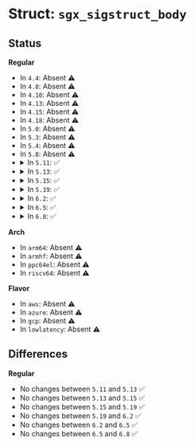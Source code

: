 # Struct: <code>sgx_sigstruct_body</code>

## Status
<b>Regular</b>
<ul>
<li>
In <code>4.4</code>: Absent ⚠️
</li>
<li>
In <code>4.8</code>: Absent ⚠️
</li>
<li>
In <code>4.10</code>: Absent ⚠️
</li>
<li>
In <code>4.13</code>: Absent ⚠️
</li>
<li>
In <code>4.15</code>: Absent ⚠️
</li>
<li>
In <code>4.18</code>: Absent ⚠️
</li>
<li>
In <code>5.0</code>: Absent ⚠️
</li>
<li>
In <code>5.3</code>: Absent ⚠️
</li>
<li>
In <code>5.4</code>: Absent ⚠️
</li>
<li>
In <code>5.8</code>: Absent ⚠️
</li>
<li>
<details>
<summary>In <code>5.11</code>: ✅</summary>

```c
struct sgx_sigstruct_body {
    u32 miscselect;
    u32 misc_mask;
    u8 reserved2[20];
    u64 attributes;
    u64 xfrm;
    u64 attributes_mask;
    u64 xfrm_mask;
    u8 mrenclave[32];
    u8 reserved3[32];
    u16 isvprodid;
    u16 isvsvn;
};
```
</details>
</li>
<li>
<details>
<summary>In <code>5.13</code>: ✅</summary>

```c
struct sgx_sigstruct_body {
    u32 miscselect;
    u32 misc_mask;
    u8 reserved2[20];
    u64 attributes;
    u64 xfrm;
    u64 attributes_mask;
    u64 xfrm_mask;
    u8 mrenclave[32];
    u8 reserved3[32];
    u16 isvprodid;
    u16 isvsvn;
};
```
</details>
</li>
<li>
<details>
<summary>In <code>5.15</code>: ✅</summary>

```c
struct sgx_sigstruct_body {
    u32 miscselect;
    u32 misc_mask;
    u8 reserved2[20];
    u64 attributes;
    u64 xfrm;
    u64 attributes_mask;
    u64 xfrm_mask;
    u8 mrenclave[32];
    u8 reserved3[32];
    u16 isvprodid;
    u16 isvsvn;
};
```
</details>
</li>
<li>
<details>
<summary>In <code>5.19</code>: ✅</summary>

```c
struct sgx_sigstruct_body {
    u32 miscselect;
    u32 misc_mask;
    u8 reserved2[20];
    u64 attributes;
    u64 xfrm;
    u64 attributes_mask;
    u64 xfrm_mask;
    u8 mrenclave[32];
    u8 reserved3[32];
    u16 isvprodid;
    u16 isvsvn;
};
```
</details>
</li>
<li>
<details>
<summary>In <code>6.2</code>: ✅</summary>

```c
struct sgx_sigstruct_body {
    u32 miscselect;
    u32 misc_mask;
    u8 reserved2[20];
    u64 attributes;
    u64 xfrm;
    u64 attributes_mask;
    u64 xfrm_mask;
    u8 mrenclave[32];
    u8 reserved3[32];
    u16 isvprodid;
    u16 isvsvn;
};
```
</details>
</li>
<li>
<details>
<summary>In <code>6.5</code>: ✅</summary>

```c
struct sgx_sigstruct_body {
    u32 miscselect;
    u32 misc_mask;
    u8 reserved2[20];
    u64 attributes;
    u64 xfrm;
    u64 attributes_mask;
    u64 xfrm_mask;
    u8 mrenclave[32];
    u8 reserved3[32];
    u16 isvprodid;
    u16 isvsvn;
};
```
</details>
</li>
<li>
<details>
<summary>In <code>6.8</code>: ✅</summary>

```c
struct sgx_sigstruct_body {
    u32 miscselect;
    u32 misc_mask;
    u8 reserved2[20];
    u64 attributes;
    u64 xfrm;
    u64 attributes_mask;
    u64 xfrm_mask;
    u8 mrenclave[32];
    u8 reserved3[32];
    u16 isvprodid;
    u16 isvsvn;
};
```
</details>
</li>
</ul>
<b>Arch</b>
<ul>
<li>
In <code>arm64</code>: Absent ⚠️
</li>
<li>
In <code>armhf</code>: Absent ⚠️
</li>
<li>
In <code>ppc64el</code>: Absent ⚠️
</li>
<li>
In <code>riscv64</code>: Absent ⚠️
</li>
</ul>
<b>Flavor</b>
<ul>
<li>
In <code>aws</code>: Absent ⚠️
</li>
<li>
In <code>azure</code>: Absent ⚠️
</li>
<li>
In <code>gcp</code>: Absent ⚠️
</li>
<li>
In <code>lowlatency</code>: Absent ⚠️
</li>
</ul>

## Differences
<b>Regular</b>
<ul>
<li>
No changes between <code>5.11</code> and <code>5.13</code> ✅
</li>
<li>
No changes between <code>5.13</code> and <code>5.15</code> ✅
</li>
<li>
No changes between <code>5.15</code> and <code>5.19</code> ✅
</li>
<li>
No changes between <code>5.19</code> and <code>6.2</code> ✅
</li>
<li>
No changes between <code>6.2</code> and <code>6.5</code> ✅
</li>
<li>
No changes between <code>6.5</code> and <code>6.8</code> ✅
</li>
</ul>
